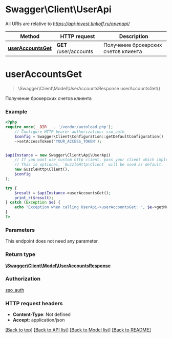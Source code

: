 # Swagger\Client\UserApi

All URIs are relative to *https://api-invest.tinkoff.ru/openapi/*

Method | HTTP request | Description
------------- | ------------- | -------------
[**userAccountsGet**](UserApi.md#useraccountsget) | **GET** /user/accounts | Получение брокерских счетов клиента

# **userAccountsGet**
> \Swagger\Client\Model\UserAccountsResponse userAccountsGet()

Получение брокерских счетов клиента

### Example
```php
<?php
require_once(__DIR__ . '/vendor/autoload.php');
    // Configure HTTP bearer authorization: sso_auth
    $config = Swagger\Client\Configuration::getDefaultConfiguration()
    ->setAccessToken('YOUR_ACCESS_TOKEN');


$apiInstance = new Swagger\Client\Api\UserApi(
    // If you want use custom http client, pass your client which implements `GuzzleHttp\ClientInterface`.
    // This is optional, `GuzzleHttp\Client` will be used as default.
    new GuzzleHttp\Client(),
    $config
);

try {
    $result = $apiInstance->userAccountsGet();
    print_r($result);
} catch (Exception $e) {
    echo 'Exception when calling UserApi->userAccountsGet: ', $e->getMessage(), PHP_EOL;
}
?>
```

### Parameters
This endpoint does not need any parameter.

### Return type

[**\Swagger\Client\Model\UserAccountsResponse**](../Model/UserAccountsResponse.md)

### Authorization

[sso_auth](../../README.md#sso_auth)

### HTTP request headers

 - **Content-Type**: Not defined
 - **Accept**: application/json

[[Back to top]](#) [[Back to API list]](../../README.md#documentation-for-api-endpoints) [[Back to Model list]](../../README.md#documentation-for-models) [[Back to README]](../../README.md)

